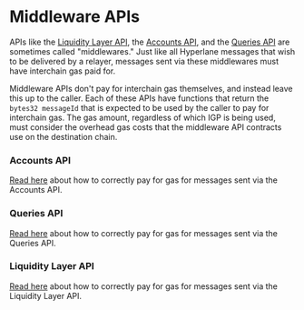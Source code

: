 # Middleware APIs

APIs like the [Liquidity Layer API](../../../apis/token-bridge-api.md), the [Accounts API](../../../apis/accounts/), and the [Queries API](../../../apis/query.md) are sometimes called "middlewares." Just like all Hyperlane messages that wish to be delivered by a relayer, messages sent via these middlewares must have interchain gas paid for.

Middleware APIs don't pay for interchain gas themselves, and instead leave this up to the caller. Each of these APIs have functions that return the `bytes32 messageId` that is expected to be used by the caller to pay for interchain gas. The gas amount, regardless of which IGP is being used, must consider the overhead gas costs that the middleware API contracts use on the destination chain.

### Accounts API

[Read here](../../../apis/accounts/#paying-for-interchain-gas) about how to correctly pay for gas for messages sent via the Accounts API.

### Queries API

[Read here](../../../apis/query.md#paying-for-interchain-gas) about how to correctly pay for gas for messages sent via the Queries API.

### Liquidity Layer API

[Read here](../../../apis/token-bridge-api.md#paying-for-interchain-gas) about how to correctly pay for gas for messages sent via the Liquidity Layer API.

